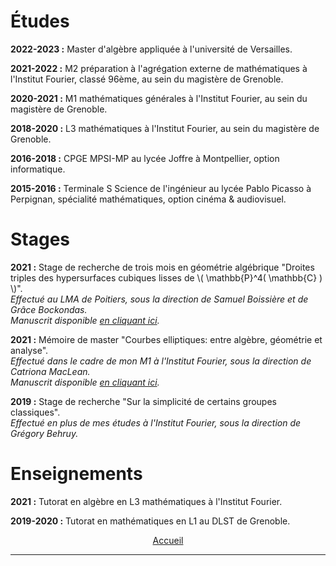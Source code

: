 <link rel="stylesheet" href="https://cdn.jsdelivr.net/npm/katex@0.10.2/dist/katex.min.css" integrity="sha384-yFRtMMDnQtDRO8rLpMIKrtPCD5jdktao2TV19YiZYWMDkUR5GQZR/NOVTdquEx1j" crossorigin="anonymous">
<script defer src="https://cdn.jsdelivr.net/npm/katex@0.10.2/dist/katex.min.js" integrity="sha384-9Nhn55MVVN0/4OFx7EE5kpFBPsEMZxKTCnA+4fqDmg12eCTqGi6+BB2LjY8brQxJ" crossorigin="anonymous"></script>
<script defer src="https://cdn.jsdelivr.net/npm/katex@0.10.2/dist/contrib/auto-render.min.js" integrity="sha384-kWPLUVMOks5AQFrykwIup5lo0m3iMkkHrD0uJ4H5cjeGihAutqP0yW0J6dpFiVkI" crossorigin="anonymous" onload="renderMathInElement(document.body);"></script>


# Études

**2022-2023 :** Master d'algèbre appliquée à l'université de Versailles.

**2021-2022 :** M2 préparation à l'agrégation externe de mathématiques à l'Institut Fourier, classé 96ème, au sein du magistère de Grenoble.

**2020-2021 :** M1 mathématiques générales à l'Institut Fourier, au sein du magistère de Grenoble.

**2018-2020 :** L3 mathématiques à l'Institut Fourier, au sein du magistère de Grenoble.

**2016-2018 :** CPGE MPSI-MP au lycée Joffre à Montpellier, option informatique.

**2015-2016 :** Terminale S Science de l'ingénieur au lycée Pablo Picasso à Perpignan, spécialité mathématiques, option cinéma & audiovisuel.

# Stages

**2021 :** Stage de recherche de trois mois en géométrie algébrique "Droites triples des hypersurfaces cubiques lisses de \\( \mathbb{P}^4( \mathbb{C} ) \\)".
<br>_Effectué au LMA de Poitiers, sous la direction de Samuel Boissière et de Grâce Bockondas._
<br>_Manuscrit disponible <a href="https://pierreloisel.github.io/folder_pdf/stage_LMA_2021.pdf" target="_blank">en cliquant ici</a>._

**2021 :** Mémoire de master "Courbes elliptiques: entre algèbre, géométrie et analyse".
<br>_Effectué dans le cadre de mon M1 à l'Institut Fourier, sous la direction de Catriona MacLean._
<br>_Manuscrit disponible <a href="https://pierreloisel.github.io/folder_pdf/memoire_master_2021.pdf" target="_blank">en cliquant ici</a>._

**2019 :** Stage de recherche "Sur la simplicité de certains groupes classiques".
<br>_Effectué en plus de mes études à l'Institut Fourier, sous la direction de Grégory Behruy._

# Enseignements

**2021 :** Tutorat en algèbre en L3 mathématiques à l'Institut Fourier.

**2019-2020 :** Tutorat en mathématiques en L1 au DLST de Grenoble.

<center> <a href="https://pierreloisel.github.io/" target="_blank">Accueil</a> </center>
<hr>
